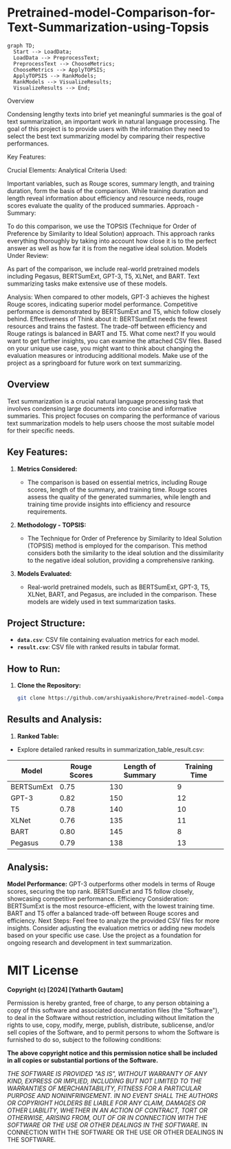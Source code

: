# Pretrained-model-Comparison-for-Text-Summarization-using-Topsis

```mermaid
graph TD;
  Start --> LoadData;
  LoadData --> PreprocessText;
  PreprocessText --> ChooseMetrics;
  ChooseMetrics --> ApplyTOPSIS;
  ApplyTOPSIS --> RankModels;
  RankModels --> VisualizeResults;
  VisualizeResults --> End;
```
Overview

Condensing lengthy texts into brief yet meaningful summaries is the goal of text summarization, an important work in natural language processing. The goal of this project is to provide users with the information they need to select the best text summarizing model by comparing their respective performances.

Key Features:

Crucial Elements: Analytical Criteria Used:

Important variables, such as Rouge scores, summary length, and training duration, form the basis of the comparison. While training duration and length reveal information about efficiency and resource needs, rouge scores evaluate the quality of the produced summaries.
Approach - Summary:

To do this comparison, we use the TOPSIS (Technique for Order of Preference by Similarity to Ideal Solution) approach. This approach ranks everything thoroughly by taking into account how close it is to the perfect answer as well as how far it is from the negative ideal solution.
Models Under Review:

As part of the comparison, we include real-world pretrained models including Pegasus, BERTSumExt, GPT-3, T5, XLNet, and BART. Text summarizing tasks make extensive use of these models.


Analysis:
When compared to other models, GPT-3 achieves the highest Rouge scores, indicating superior model performance. Competitive performance is demonstrated by BERTSumExt and T5, which follow closely behind. Effectiveness of Think about it: BERTSumExt needs the fewest resources and trains the fastest. The trade-off between efficiency and Rouge ratings is balanced in BART and T5. What come next? If you would want to get further insights, you can examine the attached CSV files. Based on your unique use case, you might want to think about changing the evaluation measures or introducing additional models. Make use of the project as a springboard for future work on text summarizing.


## Overview

Text summarization is a crucial natural language processing task that involves condensing large documents into concise and informative summaries. This project focuses on comparing the performance of various text summarization models to help users choose the most suitable model for their specific needs.

## Key Features:

1. **Metrics Considered:**
   - The comparison is based on essential metrics, including Rouge scores, length of the summary, and training time. Rouge scores assess the quality of the generated summaries, while length and training time provide insights into efficiency and resource requirements.

2. **Methodology - TOPSIS:**
   - The Technique for Order of Preference by Similarity to Ideal Solution (TOPSIS) method is employed for the comparison. This method considers both the similarity to the ideal solution and the dissimilarity to the negative ideal solution, providing a comprehensive ranking.

3. **Models Evaluated:**
   - Real-world pretrained models, such as BERTSumExt, GPT-3, T5, XLNet, BART, and Pegasus, are included in the comparison. These models are widely used in text summarization tasks.

## Project Structure:

- **`data.csv`**: CSV file containing evaluation metrics for each model.
- **`result.csv`**: CSV file with ranked results in tabular format.

## How to Run:

1. **Clone the Repository:**
   ```bash
   git clone https://github.com/arshiyaakishore/Pretrained-model-Comparison-for-Text-Summarization-using-Topsis.git

## Results and Analysis:
1. **Ranked Table:**
- Explore detailed ranked results in summarization_table_result.csv:

| **Model**   | **Rouge Scores**  | **Length of Summary** | **Training Time** |
|-------------|-------------------|-----------------------|-------------------|
| BERTSumExt  | 0.75              | 130                   | 9                 |
| GPT-3       | 0.82              | 150                   | 12                |
| T5          | 0.78              | 140                   | 10                |
| XLNet       | 0.76              | 135                   | 11                |
| BART        | 0.80              | 145                   | 8                 |
| Pegasus     | 0.79              | 138                   | 13                |



## Analysis:
**Model Performance:**
GPT-3 outperforms other models in terms of Rouge scores, securing the top rank.
BERTSumExt and T5 follow closely, showcasing competitive performance.
Efficiency Consideration:
BERTSumExt is the most resource-efficient, with the lowest training time.
BART and T5 offer a balanced trade-off between Rouge scores and efficiency.
Next Steps:
Feel free to analyze the provided CSV files for more insights.
Consider adjusting the evaluation metrics or adding new models based on your specific use case.
Use the project as a foundation for ongoing research and development in text summarization.


# MIT License

**Copyright (c) [2024] [Yatharth Gautam]**

Permission is hereby granted, free of charge, to any person obtaining a copy
of this software and associated documentation files (the "Software"), to deal
in the Software without restriction, including without limitation the rights
to use, copy, modify, merge, publish, distribute, sublicense, and/or sell
copies of the Software, and to permit persons to whom the Software is
furnished to do so, subject to the following conditions:

**The above copyright notice and this permission notice shall be included in all
copies or substantial portions of the Software.**

*THE SOFTWARE IS PROVIDED "AS IS", WITHOUT WARRANTY OF ANY KIND, EXPRESS OR
IMPLIED, INCLUDING BUT NOT LIMITED TO THE WARRANTIES OF MERCHANTABILITY,
FITNESS FOR A PARTICULAR PURPOSE AND NONINFRINGEMENT. IN NO EVENT SHALL THE
AUTHORS OR COPYRIGHT HOLDERS BE LIABLE FOR ANY CLAIM, DAMAGES OR OTHER
LIABILITY, WHETHER IN AN ACTION OF CONTRACT, TORT OR OTHERWISE, ARISING FROM,
OUT OF OR IN CONNECTION WITH THE SOFTWARE OR THE USE OR OTHER DEALINGS IN THE
SOFTWARE.*
IN CONNECTION WITH THE SOFTWARE OR THE USE OR OTHER DEALINGS IN THE
SOFTWARE.

